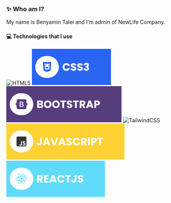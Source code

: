 ### ✨ Who am I?
My name is Benyamin Talei and I’m admin of NewLife Company.

#### 💻 Technologies that I use
![HTML5](.html.svg) ![CSS3](css.svg) ![Bootstrap](bootstrap.svg) ![TailwindCSS](tailwind.svg) ![JavaScript](javascript.svg) ![React](react.svg)
